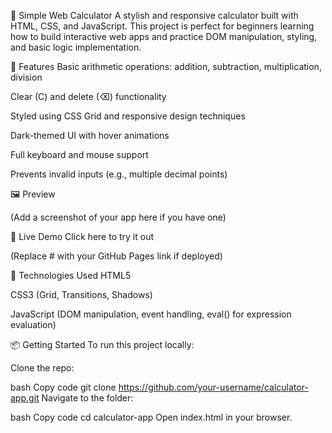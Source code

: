 🧮 Simple Web Calculator
A stylish and responsive calculator built with HTML, CSS, and JavaScript. This project is perfect for beginners learning how to build interactive web apps and practice DOM manipulation, styling, and basic logic implementation.

🔧 Features
Basic arithmetic operations: addition, subtraction, multiplication, division

Clear (C) and delete (⌫) functionality

Styled using CSS Grid and responsive design techniques

Dark-themed UI with hover animations

Full keyboard and mouse support

Prevents invalid inputs (e.g., multiple decimal points)

🖼️ Preview

(Add a screenshot of your app here if you have one)

🚀 Live Demo
Click here to try it out

(Replace # with your GitHub Pages link if deployed)

📁 Technologies Used
HTML5

CSS3 (Grid, Transitions, Shadows)

JavaScript (DOM manipulation, event handling, eval() for expression evaluation)

📦 Getting Started
To run this project locally:

Clone the repo:

bash
Copy code
git clone https://github.com/your-username/calculator-app.git
Navigate to the folder:

bash
Copy code
cd calculator-app
Open index.html in your browser.

